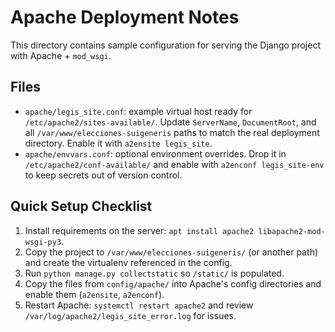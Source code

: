 # Apache Deployment Notes

This directory contains sample configuration for serving the Django project with Apache + `mod_wsgi`.

## Files
- `apache/legis_site.conf`: example virtual host ready for `/etc/apache2/sites-available/`. Update `ServerName`, `DocumentRoot`, and all `/var/www/elecciones-suigeneris` paths to match the real deployment directory. Enable it with `a2ensite legis_site`.
- `apache/envvars.conf`: optional environment overrides. Drop it in `/etc/apache2/conf-available/` and enable with `a2enconf legis_site-env` to keep secrets out of version control.

## Quick Setup Checklist
1. Install requirements on the server: `apt install apache2 libapache2-mod-wsgi-py3`.
2. Copy the project to `/var/www/elecciones-suigeneris/` (or another path) and create the virtualenv referenced in the config.
3. Run `python manage.py collectstatic` so `/static/` is populated.
4. Copy the files from `config/apache/` into Apache's config directories and enable them (`a2ensite`, `a2enconf`).
5. Restart Apache: `systemctl restart apache2` and review `/var/log/apache2/legis_site_error.log` for issues.
